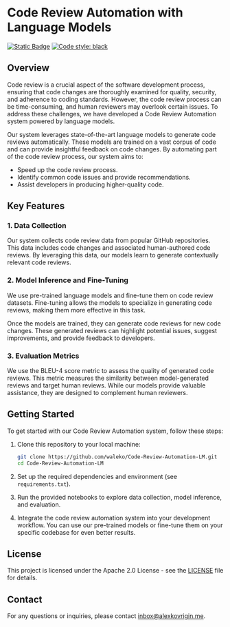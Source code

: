 # Code Review Automation with Language Models

[![Static Badge](https://img.shields.io/badge/docs-available-orange?style=flat-square)](https://alexkovrigin.me/Code-Review-Automation-LM)
[![Code style: black](https://img.shields.io/badge/code%20style-black-000000.svg?style=flat-square)](https://github.com/psf/black)

## Overview

Code review is a crucial aspect of the software development process, ensuring that code changes are thoroughly examined
for quality, security, and adherence to coding standards. However, the code review process can be time-consuming, and
human reviewers may overlook certain issues. To address these challenges, we have developed a Code Review Automation
system powered by language models.

Our system leverages state-of-the-art language models to generate code reviews automatically. These models are trained
on a vast corpus of code and can provide insightful feedback on code changes. By automating part of the code review
process, our system aims to:

- Speed up the code review process.
- Identify common code issues and provide recommendations.
- Assist developers in producing higher-quality code.

## Key Features

### 1. Data Collection

Our system collects code review data from popular GitHub repositories. This data includes code changes and associated
human-authored code reviews. By leveraging this data, our models learn to generate contextually relevant code reviews.

### 2. Model Inference and Fine-Tuning

We use pre-trained language models and fine-tune them on code review datasets. Fine-tuning allows the models to
specialize in generating code reviews, making them more effective in this task.

Once the models are trained, they can generate code reviews for new code changes. These generated reviews can highlight
potential issues, suggest improvements, and provide feedback to developers.

### 3. Evaluation Metrics

We use the BLEU-4 score metric to assess the quality of generated code reviews. This metric measures the similarity
between model-generated reviews and target human reviews. While our models provide valuable assistance, they are
designed to complement human reviewers.

## Getting Started

To get started with our Code Review Automation system, follow these steps:

1. Clone this repository to your local machine:

   ```bash
   git clone https://github.com/waleko/Code-Review-Automation-LM.git
   cd Code-Review-Automation-LM
   ```

2. Set up the required dependencies and environment (see `requirements.txt`).

3. Run the provided notebooks to explore data collection, model inference, and evaluation.

4. Integrate the code review automation system into your development workflow. You can use our pre-trained models or
   fine-tune them on your specific codebase for even better results.

## License

This project is licensed under the Apache 2.0 License - see the [LICENSE](LICENSE) file for details.

## Contact

For any questions or inquiries, please contact [inbox@alexkovrigin.me](mailto:inbox@alexkovrigin.me).
